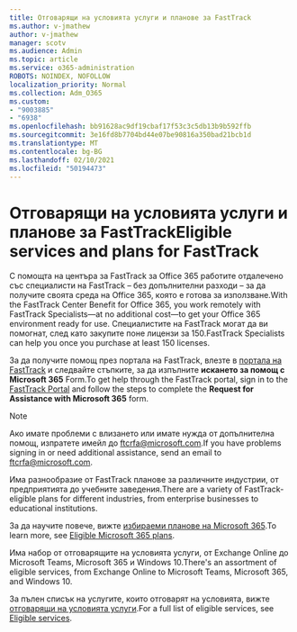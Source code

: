 ```yaml
---
title: Отговарящи на условията услуги и планове за FastTrack
ms.author: v-jmathew
author: v-jmathew
manager: scotv
ms.audience: Admin
ms.topic: article
ms.service: o365-administration
ROBOTS: NOINDEX, NOFOLLOW
localization_priority: Normal
ms.collection: Adm_O365
ms.custom:
- "9003885"
- "6938"
ms.openlocfilehash: bb91628ac9df19cbaf17f53c3c5db13b9b592ffb
ms.sourcegitcommit: 3e16fd8b7704bd44e07be90816a350bad21bcb1d
ms.translationtype: MT
ms.contentlocale: bg-BG
ms.lasthandoff: 02/10/2021
ms.locfileid: "50194473"
---
```

# <a name="eligible-services-and-plans-for-fasttrack"></a><span data-ttu-id="49cb1-102">Отговарящи на условията услуги и планове за FastTrack</span><span class="sxs-lookup"><span data-stu-id="49cb1-102">Eligible services and plans for FastTrack</span></span>

<span data-ttu-id="49cb1-103">С помощта на центъра за FastTrack за Office 365 работите отдалечено със специалисти на FastTrack – без допълнителни разходи – за да получите своята среда на Office 365, която е готова за използване.</span><span class="sxs-lookup"><span data-stu-id="49cb1-103">With the FastTrack Center Benefit for Office 365, you work remotely with FastTrack Specialists—at no additional cost—to get your Office 365 environment ready for use.</span></span> <span data-ttu-id="49cb1-104">Специалистите на FastTrack могат да ви помогнат, след като закупите поне лицензи за 150.</span><span class="sxs-lookup"><span data-stu-id="49cb1-104">FastTrack Specialists can help you once you purchase at least 150 licenses.</span></span>

<span data-ttu-id="49cb1-105">За да получите помощ през портала на FastTrack, влезте в [портала на FastTrack](https://go.microsoft.com/fwlink/?linkid=2125443) и следвайте стъпките, за да изпълните **искането за помощ с Microsoft 365** Form.</span><span class="sxs-lookup"><span data-stu-id="49cb1-105">To get help through the FastTrack portal, sign in to the [FastTrack Portal](https://go.microsoft.com/fwlink/?linkid=2125443) and follow the steps to complete the **Request for Assistance with Microsoft 365** form.</span></span>

> [!NOTE]
> <span data-ttu-id="49cb1-106">Ако имате проблеми с влизането или имате нужда от допълнителна помощ, изпратете имейл до [ftcrfa@microsoft.com](mailto:ftcrfa@microsoft.com).</span><span class="sxs-lookup"><span data-stu-id="49cb1-106">If you have problems signing in or need additional assistance, send an email to [ftcrfa@microsoft.com](mailto:ftcrfa@microsoft.com).</span></span>

<span data-ttu-id="49cb1-107">Има разнообразие от FastTrack планове за различните индустрии, от предприятията до учебните заведения.</span><span class="sxs-lookup"><span data-stu-id="49cb1-107">There are a variety of FastTrack-eligible plans for different industries, from enterprise businesses to educational institutions.</span></span>

<span data-ttu-id="49cb1-108">За да научите повече, вижте [избираеми планове на Microsoft 365](https://go.microsoft.com/fwlink/?linkid=2125459).</span><span class="sxs-lookup"><span data-stu-id="49cb1-108">To learn more, see [Eligible Microsoft 365 plans](https://go.microsoft.com/fwlink/?linkid=2125459).</span></span>

<span data-ttu-id="49cb1-109">Има набор от отговарящите на условията услуги, от Exchange Online до Microsoft Teams, Microsoft 365 и Windows 10.</span><span class="sxs-lookup"><span data-stu-id="49cb1-109">There's an assortment of eligible services, from Exchange Online to Microsoft Teams, Microsoft 365, and Windows 10.</span></span>

<span data-ttu-id="49cb1-110">За пълен списък на услугите, които отговарят на условията, вижте [отговарящи на условията услуги](https://go.microsoft.com/fwlink/?linkid=2125636).</span><span class="sxs-lookup"><span data-stu-id="49cb1-110">For a full list of eligible services, see [Eligible services](https://go.microsoft.com/fwlink/?linkid=2125636).</span></span>
